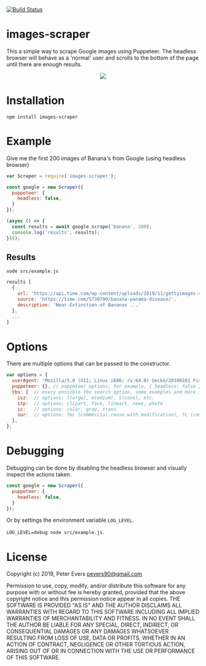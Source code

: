 [![Build Status](https://travis-ci.com/pevers/images-scraper.svg?branch=master)](https://travis-ci.com/pevers/images-scraper)

# images-scraper

This a simple way to scrape Google images using Puppeteer. The headless browser will behave as a 'normal' user and scrolls to the bottom of the page until there are enough results.

<p align="center">
    <img src="https://media.giphy.com/media/WSqsRhuPWPTrYtXAiN/giphy.gif">
</p>

# Installation

`npm install images-scraper`

# Example

Give me the first 200 images of Banana's from Google (using headless browser)

```js
var Scraper = require('images-scraper');

const google = new Scraper({
  puppeteer: {
    headless: false,
  }
});

(async () => {
  const results = await google.scrape('banana', 200);
  console.log('results', results);
})();
```

## Results
`node src/example.js`

```js
results [
  {
    url: 'https://api.time.com/wp-content/uploads/2019/11/gettyimages-459761948.jpg?quality=85&crop=0px%2C74px%2C1024px%2C536px&resize=1200%2C628&strip',
    source: 'https://time.com/5730790/banana-panama-disease/',
    description: 'Near-Extinction of Bananas ...'
  },
  ...
]
```


# Options

There are multiple options that can be passed to the constructor.

```js
var options = {
  userAgent: 'Mozilla/5.0 (X11; Linux i686; rv:64.0) Gecko/20100101 Firefox/64.0', // the user agent
  puppeteer: {}, // puppeteer options, for example, { headless: false }
  tbs: {  // every possible tbs search option, some examples and more info: http://jwebnet.net/advancedgooglesearch.html
    isz:  // options: l(arge), m(edium), i(cons), etc.
    itp:  // options: clipart, face, lineart, news, photo
    ic:   // options: color, gray, trans
    sur:  // options: fmc (commercial reuse with modification), fc (commercial reuse), fm (noncommercial reuse with modification), f (noncommercial reuse)
  }, 
};
```

# Debugging
Debugging can be done by disabling the headless browser and visually inspect the actions taken.

```js
const google = new Scraper({
  puppeteer: {
    headless: false,
  }
});
```

Or by settings the environment variable `LOG_LEVEL`.

`LOG_LEVEL=debug node src/example.js`.

# License

Copyright (c) 2019, Peter Evers <pevers90@gmail.com>

Permission to use, copy, modify, and/or distribute this software for any purpose with or without fee is hereby granted, provided that the above copyright notice and this permission notice appear in all copies.
THE SOFTWARE IS PROVIDED "AS IS" AND THE AUTHOR DISCLAIMS ALL WARRANTIES WITH REGARD TO THIS SOFTWARE INCLUDING ALL IMPLIED WARRANTIES OF MERCHANTABILITY AND FITNESS. IN NO EVENT SHALL THE AUTHOR BE LIABLE FOR ANY SPECIAL, DIRECT, INDIRECT, OR CONSEQUENTIAL DAMAGES OR ANY DAMAGES WHATSOEVER RESULTING FROM LOSS OF USE, DATA OR PROFITS, WHETHER IN AN ACTION OF CONTRACT, NEGLIGENCE OR OTHER TORTIOUS ACTION, ARISING OUT OF OR IN CONNECTION WITH THE USE OR PERFORMANCE OF THIS SOFTWARE.
